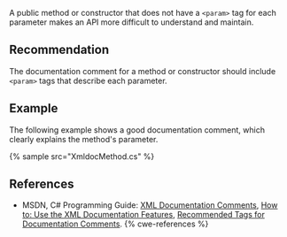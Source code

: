 A public method or constructor that does not have a `<param>` tag for each parameter makes an API more difficult to understand and maintain.


## Recommendation
The documentation comment for a method or constructor should include `<param>` tags that describe each parameter.


## Example
The following example shows a good documentation comment, which clearly explains the method's parameter.

{% sample src="XmldocMethod.cs" %}

## References
* MSDN, C\# Programming Guide: [XML Documentation Comments](http://msdn.microsoft.com/en-us/library/b2s063f7.aspx), [How to: Use the XML Documentation Features](http://msdn.microsoft.com/en-us/library/z04awywx.aspx), [Recommended Tags for Documentation Comments](http://msdn.microsoft.com/en-us/library/5ast78ax.aspx).
{% cwe-references %}
